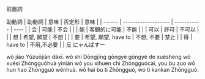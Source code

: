 前置詞


助動詞
| 助動詞 | 意味                | 否定形      | 意味 |
| ------ | ------------------- | ----------- | ---- |
| 会     | 可能                | 不会        |      |
| 能     | 客観的に可能        | 不能        |      |
| 可以   | 許可                | 不可以      |      |
| 想     | 希望, 願望          | 不想        |      |
| 要     | 希望, 願望, have to | 不想, 不要  | 禁止 |
| 得     | have to             | 不用,不必要 |      | 
反
にゃんぱすー











wǒ jiào Yǔzuǒjiàn dàxī.
wǒ shì Dōngjīng gōngyè gōngyè de xuésheng
wǒ xuési Zhōngguóhuà yīnián
wǒ you xihuen chi Zhōngguócai, you bu zuo
wǒ hun hao Zhōngguó wénhuà.
wǒ hai bu ti Zhōngguó, wo ti kankan Zhōngguó.
